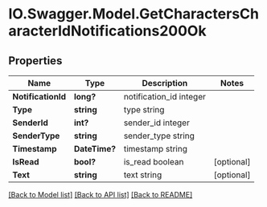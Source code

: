 # IO.Swagger.Model.GetCharactersCharacterIdNotifications200Ok
## Properties

Name | Type | Description | Notes
------------ | ------------- | ------------- | -------------
**NotificationId** | **long?** | notification_id integer | 
**Type** | **string** | type string | 
**SenderId** | **int?** | sender_id integer | 
**SenderType** | **string** | sender_type string | 
**Timestamp** | **DateTime?** | timestamp string | 
**IsRead** | **bool?** | is_read boolean | [optional] 
**Text** | **string** | text string | [optional] 

[[Back to Model list]](../README.md#documentation-for-models) [[Back to API list]](../README.md#documentation-for-api-endpoints) [[Back to README]](../README.md)

